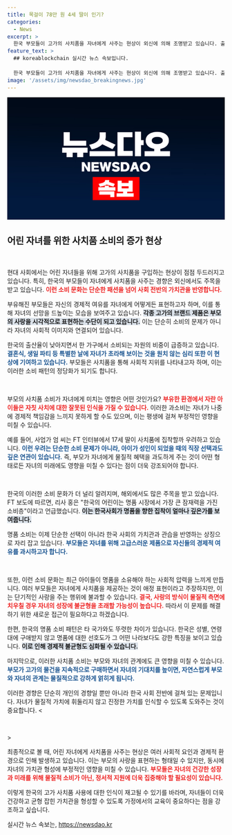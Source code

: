 ```yaml
---
title: 목걸이 78만 원 4세 딸이 인기?
categories:
  - News
excerpt: >
  한국 부모들이 고가의 사치품을 자녀에게 사주는 현상이 외신에 의해 조명받고 있습니다. 출산율 저하 속에서도 명품 시장은 성장하며, 과시적인 소비가 아이들을 버릇없게 할 수 있다는 우려도 커지고 있습니다. 클릭해 깊이 있는 이야기를 들어보세요!
feature_text: >
  ## koreablockchain 실시간 뉴스 속보입니다.

  한국 부모들이 고가의 사치품을 자녀에게 사주는 현상이 외신에 의해 조명받고 있습니다. 출산율 저하 속에서도 명품 시장은 성장하며, 과시적인 소비가 아이들을 버릇없게 할 수 있다는 우려도 커지고 있습니다. 클릭해 깊이 있는 이야기를 들어보세요!
image: '/assets/img/newsdao_breakingnews.jpg'
---
```


<p><img src="/assets/img/newsdao_breakingnews.jpg" alt="koreablockchain 속보" /></p>

<h2 data-ke-size="size26">어린 자녀를 위한 사치품 소비의 증가 현상</h2>

<p data-ke-size="size16">&nbsp;</p>

<p>현대 사회에서는 어린 자녀들을 위해 고가의 사치품을 구입하는 현상이 점점 두드러지고 있습니다. 특히, 한국의 부모들이 자녀에게 사치품을 사주는 경향은 외신에서도 주목을 받고 있습니다. <b><span style="color: #ee2323;">이런 소비 문화는 단순한 패션을 넘어 사회 전반의 가치관을 반영합니다.</span></b> </p>

<p>부유해진 부모들은 자신의 경제적 여유를 자녀에게 어떻게든 표현하고자 하며, 이를 통해 자녀의 선망을 드높이는 모습을 보여주고 있습니다. <b><span style="background-color: #21538527;">각종 고가의 브랜드 제품은 부모의 사랑을 시각적으로 표현하는 수단이 되고 있습니다.</span></b> 이는 단순히 소비의 문제가 아니라 자녀의 사회적 이미지와 연결되어 있습니다. </p>

<p>한국의 출산율이 낮아지면서 한 가구에서 소비되는 자원의 비중이 급증하고 있습니다. <b><span style="color: #1a5490;">결혼식, 생일 파티 등 특별한 날에 자녀가 초라해 보이는 것을 원치 않는 심리 또한 이 현상에 기여하고 있습니다.</span></b> 부모들은 사치품을 통해 사회적 지위를 나타내고자 하며, 이는 이러한 소비 패턴의 정당화가 되기도 합니다.</p>

<p data-ke-size="size16">&nbsp;</p>

<p>부모의 사치품 소비가 자녀에게 미치는 영향은 어떤 것인가요? <b><span style="color: #ee2323;">부유한 환경에서 자란 아이들은 자칫 사치에 대한 잘못된 인식을 가질 수 있습니다.</span></b> 이러한 과소비는 자녀가 나중에 경제적 책임감을 느끼지 못하게 할 수도 있으며, 이는 평생에 걸쳐 부정적인 영향을 미칠 수 있습니다. </p>

<p>예를 들어, 사업가 엄 씨는 FT 인터뷰에서 17세 딸이 사치품에 집착할까 우려하고 있습니다. <b><span style="color: #1a5490;">이런 우려는 단순한 소비 문제가 아니라, 아이가 성인이 되었을 때의 직장 선택과도 깊은 연관이 있습니다.</span></b> 즉, 부모가 자녀에게 물질적 혜택을 과도하게 주는 것이 어떤 형태로든 자녀의 미래에도 영향을 미칠 수 있다는 점이 더욱 강조되어야 합니다.</p>

<p data-ke-size="size16">&nbsp;</p>

<p>한국의 이러한 소비 문화가 더 널리 알려지며, 해외에서도 많은 주목을 받고 있습니다. FT 보도에 따르면, 리사 홍은 "한국의 어린이는 명품 시장에서 가장 큰 잠재력을 가진 소비층"이라고 언급했습니다. <b><span style="background-color: #21538527;">이는 한국사회가 명품을 향한 집착이 얼마나 깊은가를 보여줍니다.</span></b></p>

<p>명품 소비는 이제 단순한 선택이 아니라 한국 사회의 가치관과 관습을 반영하는 상징으로 자리 잡고 있습니다. <b><span style="color: #1a5490;">부모들은 자녀를 위해 고급스러운 제품으로 자신들의 경제적 여유를 과시하고자 합니다.</span></b> </p>

<p data-ke-size="size16">&nbsp;</p>

<p>또한, 이런 소비 문화는 최근 아이들이 명품을 소유해야 하는 사회적 압력을 느끼게 만듭니다. 여러 부모들은 자녀에게 사치품을 제공하는 것이 애정 표현이라고 주장하지만, 이는 단기적인 사랑을 주는 행위에 불과할 수 있습니다. <b><span style="color: #ee2323;">결국, 사랑의 방식이 물질적 측면에 치우칠 경우 자녀의 성장에 불균형을 초래할 가능성이 높습니다.</span></b> 따라서 이 문제를 해결하기 위한 새로운 접근이 필요하다고 하겠습니다.</p>

<p>한편, 한국의 명품 소비 패턴은 타 국가와도 뚜렷한 차이가 있습니다. 한국은 성별, 연령대에 구애받지 않고 명품에 대한 선호도가 그 어떤 나라보다도 강한 특징을 보이고 있습니다. <b><span style="background-color: #21538527;">이로 인해 경제적 불균형도 심화될 수 있습니다. </span></b> </p>

<p>마지막으로, 이러한 사치품 소비는 부모와 자녀의 관계에도 큰 영향을 미칠 수 있습니다. <b><span style="color: #1a5490;">부모가 고가의 물건을 지속적으로 구매하면서 자녀의 기대치를 높이면, 자연스럽게 부모와 자녀의 관계는 물질적으로 강하게 얽히게 됩니다.</span></b> </p>

<p>이러한 경향은 단순히 개인의 경향일 뿐만 아니라 한국 사회 전반에 걸쳐 있는 문제입니다. 자녀가 물질적 가치에 휘둘리지 않고 진정한 가치를 인식할 수 있도록 도와주는 것이 중요합니다. &lt;<p data-ke-size="size16">&nbsp;</p>&gt; </p>

<p>최종적으로 볼 때, 어린 자녀에게 사치품을 사주는 현상은 여러 사회적 요인과 경제적 환경으로 인해 발생하고 있습니다. 이는 부모의 사랑을 표현하는 형태일 수 있지만, 동시에 자녀의 가치관 형성에 부정적인 영향을 미칠 수 있습니다. <b><span style="color: #ee2323;">부모들은 자녀의 건강한 성장과 미래를 위해 물질적 소비가 아닌, 정서적 지원에 더욱 집중해야 할 필요성이 있습니다.</span></b> </p>

<p>이렇게 한국의 고가 사치품 사용에 대한 인식이 재고될 수 있기를 바라며, 자녀들이 더욱 건강하고 균형 잡힌 가치관을 형성할 수 있도록 가정에서의 교육이 중요하다는 점을 강조하고 싶습니다.</p>
실시간 뉴스 속보는, <a href="https://newsdao.kr" rel="dofollow">https://newsdao.kr</a>


